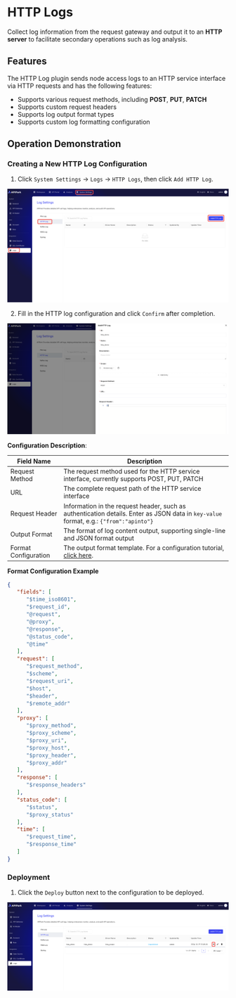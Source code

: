 # HTTP Logs

Collect log information from the request gateway and output it to an **HTTP server** to facilitate secondary operations such as log analysis.

## Features

The HTTP Log plugin sends node access logs to an HTTP service interface via HTTP requests and has the following features:

* Supports various request methods, including **POST**, **PUT**, **PATCH**
* Supports custom request headers
* Supports log output format types
* Supports custom log formatting configuration

## Operation Demonstration

### Creating a New HTTP Log Configuration

1. Click `System Settings` -> `Logs` -> `HTTP Logs`, then click `Add HTTP Log`.

![](images/2024-10-27/05cb3315e9daf89704536498d380f73299707a1816fe8b3474c250c80196bb55.png)  

2. Fill in the HTTP log configuration and click `Confirm` after completion.

![](images/2024-10-27/5ab0a1caa33bcf4c1aaa85b73e7beba44f168980b4ba39466551f8b2a4ce38ee.png)  

**Configuration Description**:

| Field Name  | Description                                                |
| ----------- | ---------------------------------------------------------- |
| Request Method | The request method used for the HTTP service interface, currently supports POST, PUT, PATCH |
| URL         | The complete request path of the HTTP service interface    |
| Request Header | Information in the request header, such as authentication details. Enter as JSON data in `key-value` format, e.g.: `{"from":"apinto"}` |
| Output Format | The format of log content output, supporting single-line and JSON format output |
| Format Configuration | The output format template. For a configuration tutorial, [click here](https://help.apinto.com/docs/formatter). |

**Format Configuration Example**

```json
{
   "fields": [
      "$time_iso8601",
      "$request_id",
      "@request",
      "@proxy",
      "@response",
      "@status_code",
      "@time"
   ],
   "request": [
      "$request_method",
      "$scheme",
      "$request_uri",
      "$host",
      "$header",
      "$remote_addr"
   ],
   "proxy": [
      "$proxy_method",
      "$proxy_scheme",
      "$proxy_uri",
      "$proxy_host",
      "$proxy_header",
      "$proxy_addr"
   ],
   "response": [
      "$response_headers"
   ],
   "status_code": [
      "$status",
      "$proxy_status"
   ],
   "time": [
      "$request_time",
      "$response_time"
   ]
}
```

### Deployment

1. Click the `Deploy` button next to the configuration to be deployed.

![](images/2024-10-27/97afa03e6f42743faadd58cb15753e1f93c770197851752de7836ff149afc6b3.png)  